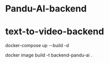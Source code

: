 # Pandu-AI-backend

# text-to-video-backend

docker-compose up --build -d

docker image build -t backend-pandu-ai .